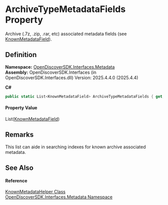 # ArchiveTypeMetadataFields Property


Archive (.7z, .zip, .rar, etc) associated metadata fields (see <a href="a4b5275b-c507-047c-66df-6eb5d206a3a3">KnownMetadataField</a>).



## Definition
**Namespace:** <a href="520b27cc-9ac9-4549-2981-558ed96ae428">OpenDiscoverSDK.Interfaces.Metadata</a>  
**Assembly:** OpenDiscoverSDK.Interfaces (in OpenDiscoverSDK.Interfaces.dll) Version: 2025.4.4.0 (2025.4.4)

**C#**
``` C#
public static List<KnownMetadataField> ArchiveTypeMetadataFields { get; }
```



#### Property Value
List(<a href="a4b5275b-c507-047c-66df-6eb5d206a3a3">KnownMetadataField</a>)

## Remarks
This list can aide in searching indexes for known archive associated metadata.

## See Also


#### Reference
<a href="a94c5f4f-83d7-256c-91bc-63929ed8423b">KnownMetadataHelper Class</a>  
<a href="520b27cc-9ac9-4549-2981-558ed96ae428">OpenDiscoverSDK.Interfaces.Metadata Namespace</a>  
